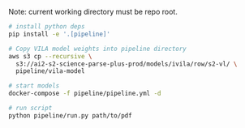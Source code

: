 Note: current working directory must be repo root.

```bash
# install python deps
pip install -e '.[pipeline]'

# Copy VILA model weights into pipeline directory
aws s3 cp --recursive \
  s3://ai2-s2-science-parse-plus-prod/models/ivila/row/s2-vl/ \
  pipeline/vila-model

# start models
docker-compose -f pipeline/pipeline.yml -d

# run script
python pipeline/run.py path/to/pdf
```  
